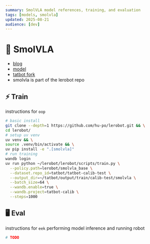 ```yaml
---
summary: SmolVLA model references, training, and evaluation
tags: [models, smolvla]
updated: 2025-08-21
audience: [dev]
---
```


# 🧠 SmolVLA

- [blog](https://huggingface.co/blog/smolvla)
- [model](https://huggingface.co/lerobot/smolvla_base)
- [tatbot fork](https://github.com/hu-po/lerobot)
- smolvla is part of the lerobot repo

## ⚡ Train

instructions for `oop`

```bash
# basic install
git clone --depth=1 https://github.com/hu-po/lerobot.git && \
cd lerobot/
# setup uv venv
uv venv && \
source .venv/bin/activate && \
uv pip install -e ".[smolvla]"
# run training
wandb login
uv run python ~/lerobot/lerobot/scripts/train.py \
  --policy.path=lerobot/smolvla_base \
  --dataset.repo_id=tatbot/tatbot-calib-test \
  --output_dir=~/tatbot/output/train/calib-test/smolvla \
  --batch_size=64 \
  --wandb.enable=true \
  --wandb.project=tatbot-calib \
  --steps=1000
```

## 🖥️ Eval

instructions for `eek` performing model inference and running robot

```bash
# TODO
```
